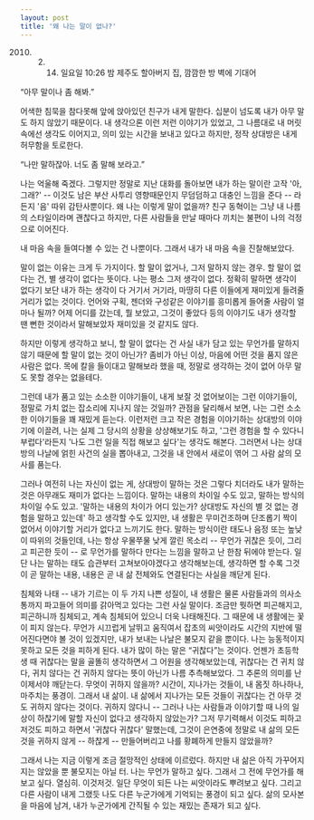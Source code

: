 ```yaml
--- 
layout: post 
title: '왜 나는 말이 없나?'
---
```



2010. 2. 14. 일요일 10:26 밤
제주도 할아버지 집, 깜깜한 방 벽에 기대어


“아무 말이나 좀 해봐.”

어색한 침묵을 참다못해 앞에 앉아있던 친구가 내게 말한다. 십분이 넘도록 내가 아무 말도 하지 않았기 때문이다. 내 생각으론 이런 저런 이야기가 있었고, 그 나름대로 내 머릿속에선 생각도 이어지고, 의미 있는 시간을 보내고 있다고 하지만, 정작 상대방은 내게 허무함을 토로한다.

“나만 말하잖아. 너도 좀 말해 보라고.”

나는 억울해 죽겠다. 그렇지만 정말로 지난 대화를 돌아보면 내가 하는 말이란 고작 '아, 그래?' -- 이것도 남은 부산 사투리 영향때문인지 무덤덤하고 대충인 느낌을 준다 -- 라든지 '음' 따위 감탄사뿐이다. 왜 나는 이렇게 말이 없을까? 친구 동혁이는 그냥 내 나름의 스타일이라며 괜찮다고 하지만, 다른 사람들을 만날 때마다 끼치는 불편이 나의 걱정으로 이어진다.

내 마음 속을 들여다볼 수 있는 건 나뿐이다. 그래서 내가 내 마음 속을 진찰해보았다.


말이 없는 이유는 크게 두 가지이다. 할 말이 없거나, 그저 말하지 않는 경우. 할 말이 없다는 건, 별 생각이 없다는 뜻이다. 나는 평소 그저 생각이 없다. 정확히 말하면 생각이 없다기 보단 내가 하는 생각이 다 거기서 거기라, 마땅히 다른 이들에게 재미있게 들려줄 거리가 없는 것이다. 언어와 구획, 젠더와 구성같은 이야기를 흥미롭게 들어줄 사람이 얼마나 될까? 어제 어디를 갔는데, 뭘 보았고, 그것이 좋았다 등의 이야기도 내가 생각할 땐 뻔한 것이라서 말해보았자 재미있을 것 같지도 않다.

하지만 이렇게 생각하고 보니, 할 말이 없다는 건 사실 내가 담고 있는 무언가를 말하지 않기 때문에 할 말이 없는 것이 아닌가? 좀비가 아닌 이상, 마음에 어떤 것을 품지 않은 사람은 없다. 목에 칼을 들이대고 말해보라 했을 때, 정말로 생각하는 것이 없어 아무 말도 못할 경우는 없을테다.

그런데 내가 품고 있는 소소한 이야기들이, 내게 보잘 것 없어보이는 그런 이야기들이, 정말로 가치 없는 잡소리에 지나지 않는 것일까? 관점을 달리해서 보면, 나는 그런 소소한 이야기들을 꽤 재밌게 듣는다. 이런저런 크고 작은 경험을 이야기하는 상대방의 이야기에 이끌려, 나는 실제 그 당시의 상황을 상상해보기도 하고, '그런 경험을 할 수 있다니 부럽다'라든지 '나도 그런 일을 직접 해보고 싶다'는 생각도 해본다. 그러면서 나는 상대방의 나날에 얽힌 사건의 실을 뽑아내고, 그것을 내 안에서 새로이 엮어 그 사람 삶의 모사를 품는다.

그러나 여전히 나는 자신이 없는 게, 상대방이 말하는 것은 그렇다 치더라도 내가 말하는 것은 아무래도 재미가 없다는 느낌이다. 말하는 내용의 차이일 수도 있고, 말하는 방식의 차이일 수도 있고. '말하는 내용의 차이가 어디 있는가? 상대방도 자신의 별 것 없는 경험을 말하고 있는데' 하고 생각할 수도 있지만, 내 생활은 무미건조하며 단조롭기 짝이 없어서 이야기할 거리가 없다고 느끼기도 한다. 말하는 방식이란 태도나 음정 또는 높낮이 따위의 것들인데, 나는 항상 우물쭈물 낮게 깔린 목소리 -- 무언가 귀찮은 듯이, 그리고 피곤한 듯이 -- 로 무언가를 말하다 만다는 느낌을 말하고 난 한참 뒤에야 받는다. 일단 나는 말하는 태도 습관부터 고쳐보아야겠다고 생각해보는데, 생각하면 할 수록 그것이 곧 말하는 내용, 내용은 곧 내 삶 전체와도 연결된다는 사실을 깨닫게 된다.


침체와 나태 -- 내가 기르는 이 두 가지 나쁜 성질이, 내 생활은 물론 사람들과의 의사소통까지 파고들어 의미를 갉아먹고 있다는 그런 사실 말이다. 조금만 뭣하면 피곤해지고, 피곤하니까 침체되고, 계속 침체되어 있으니 더욱 나태해진다. 그 때문에 내 생활에는 꽃이 피지 않는다. 무언가 시끄럽게 날뛰고 움직여서 잡초의 씨앗이라도 시간의 지반에 떨어진다면야 볼 것이 있겠지만, 내가 보내는 나날은 불모지 같을 뿐이다. 나는 능동적이지 못하고 모든 것을 피하게 된다. 내가 많이 하는 말은 “귀찮다”는 것이다. 언젠가 초등학생 때 귀찮다는 말을 골똘히 생각하면서 그 어원을 생각해보았는데, 귀찮다는 건 귀치 않다, 귀치 않다는 건 귀하지 않다는 뜻이 아닌가 나름 추측해보았다. 그 추론의 의미를 난 이제서야 깨닫는다. 무엇이 귀하지 않을까? 시간이, 지나가는 것들이, 내 몸짓 하나하나, 마주치는 풍경이. 그래서 내 삶이. 내 삶에서 지나가는 모든 것들이 귀찮다는 건 아무 것도 귀하지 않다는 것이다. 귀하지 않다니 -- 그러나 나는 사람들과 이야기할 때 나의 일상이 하찮기에 말할 자신이 없다고 생각하지 않았는가? 그저 무기력해서 이것도 피하고 저것도 피하고 하면서 '귀찮다 귀찮다' 말했는데, 그것이 은연중에 정말로 내 삶의 모든 것을 귀하지 않게 -- 하찮게 -- 만들어버리고 나를 황폐하게 만들지 않았을까?


그래서 나는 지금 이렇게 조금 절망적인 상태에 이르렀다. 하지만 내 삶은 아직 가꾸어지지는 않았을 뿐 불모지는 아닐 터. 나는 무언가 말하고 싶다. 그래서 그 전에 무언가를 해보고 싶다. 열심히. 이것저것. 일단 무엇이 되든 나는 씨앗이라도 뿌려보고 싶다. 그리고 다른 사람이 내게 그랬듯 나도 다른 누군가에게 기억되는 풍경이 되고 싶다. 삶의 모사본을 마음에 남겨, 내가 누군가에게 간직될 수 있는 재밌는 존재가 되고 싶다.
